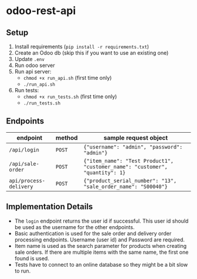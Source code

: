 # odoo-rest-api

## Setup

1. Install requirements (`pip install -r requirements.txt`)
2. Create an Odoo db (skip this if you want to use an existing one)
3. Update `.env`
4. Run odoo server
5. Run api server:
    - `chmod +x run_api.sh` (first time only)
    - `./run_api.sh`
6. Run tests:
    - `chmod +x run_tests.sh` (first time only)
    - `./run_tests.sh`

## Endpoints

|endpoint|method|sample request object|
|---|---|---|
|`/api/login`|`POST`|`{"username": "admin", "password": "admin"}`|
|`/api/sale-order`|`POST`|`{"item_name": "Test Product1", "customer_name": "customer", "quantity": 1}`|
|`api/process-delivery`|`POST`|`{"product_serial_number": "13", "sale_order_name": "S00040"}`|

## Implementation Details

* The `login` endpoint returns the user id if successful. This user id should be used as the username for the other endpoints.
* Basic authentication is used for the sale order and delivery order processing endpoints. Username (user id) and Password are required.
* Item name is used as the search parameter for products when creating sale orders. If there are multiple items with the same name, the first one found is used.
* Tests have to connect to an online database so they might be a bit slow to run.
